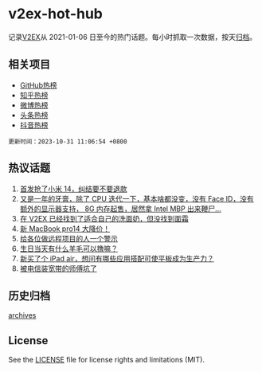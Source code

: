 # v2ex-hot-hub

 记录[V2EX](https://www.v2ex.com/)从 2021-01-06 日至今的热门话题。每小时抓取一次数据，按天[归档](archives)。
 
 ## 相关项目

- [GitHub热榜](https://github.com/snaildev/github-hot-hub)
- [知乎热榜](https://github.com/snaildev/zhihu-hot-hub)
- [微博热榜](https://github.com/snaildev/weibo-hot-hub)
- [头条热榜](https://github.com/snaildev/toutiao-hot-hub)
- [抖音热榜](https://github.com/snaildev/douyin-hot-hub)


 `更新时间：2023-10-31 11:06:54 +0800`

## 热议话题

1. [首发抢了小米 14，纠结要不要退款](https://www.v2ex.com/t/986659)
1. [又是一年的牙膏，除了 CPU 迭代一下，基本啥都没变，没有 Face ID，没有额外的显示器支持， 8G 内存起售，居然拿 Intel MBP 出来鞭尸...](https://www.v2ex.com/t/986922)
1. [在 V2EX 已经找到了适合自己的洗面奶，但没找到面霜](https://www.v2ex.com/t/986665)
1. [新 MacBook pro14 大降价！](https://www.v2ex.com/t/986919)
1. [给各位做远程项目的人一个警示](https://www.v2ex.com/t/986881)
1. [生日当天有什么羊毛可以撸嘛？](https://www.v2ex.com/t/986664)
1. [新买了个 iPad air，想问有哪些应用搭配可使平板成为生产力？](https://www.v2ex.com/t/986726)
1. [被电信装宽带的师傅坑了](https://www.v2ex.com/t/986690)

## 历史归档

[archives](archives)

## License

See the [LICENSE](LICENSE) file for license rights and limitations (MIT).
